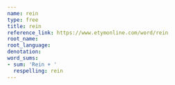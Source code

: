 ```yaml
---
name: rein
type: free
title: rein
reference_link: https://www.etymonline.com/word/rein
root_name: 
root_language: 
denotation: 
word_sums:
- sum: 'Rein + '
  respelling: rein
---
```

